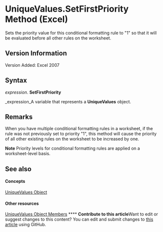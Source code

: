 
# UniqueValues.SetFirstPriority Method (Excel)

Sets the priority value for this conditional formatting rule to "1" so that it will be evaluated before all other rules on the worksheet.


## Version Information

Version Added: Excel 2007 


## Syntax

 _expression_. **SetFirstPriority**

 _expression_A variable that represents a  **UniqueValues** object.


## Remarks

When you have multiple conditional formatting rules in a worksheet, if the rule was not previously set to priority "1", this method will cause the priority of all other existing rules on the worksheet to be increased by one.


**Note**  Priority levels for conditional formatting rules are applied on a worksheet-level basis.


## See also


#### Concepts


 [UniqueValues Object](1b8f056f-040c-7df4-8895-26a520cf6c1b.md)
#### Other resources


 [UniqueValues Object Members](53c161ba-b9ef-e052-2fd3-4c662454c5fc.md)
****   **Contribute to this article**Want to edit or suggest changes to this content? You can edit and submit changes to  [this article](https://github.com/jhershey00/VBA_Excel_Test/OpenXMLCon/articles/65e0be2a-1bc2-167d-516f-3ba0ebab1322.md) using GitHub.

